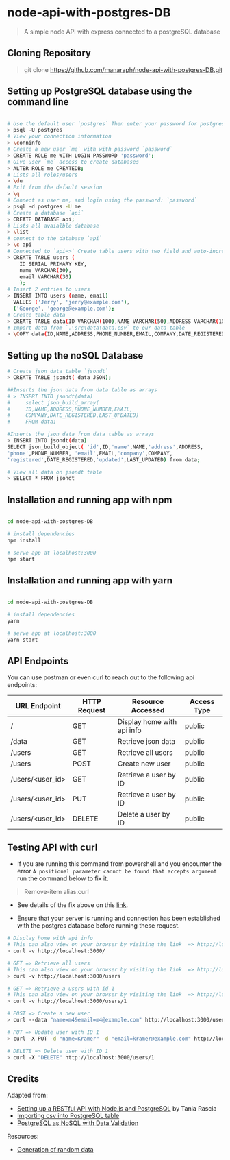 # node-api-with-postgres-DB
> A simple node API with express connected to a postgreSQL database

## Cloning Repository
> git clone https://github.com/manaraph/node-api-with-postgres-DB.git

## Setting up PostgreSQL database using the command line
``` bash

# Use the default user `postgres` Then enter your password for postgres
> psql -U postgres                                  
# View your connection information
> \conninfo                                         
# Create a new user `me` with with password `password`
> CREATE ROLE me WITH LOGIN PASSWORD 'password';    
# Give user `me` access to create databases
> ALTER ROLE me CREATEDB;                           
# Lists all roles/users
> \du                                               
# Exit from the default session
> \q                                                
# Connect as user me, and login using the password: `password`
> psql -d postgres -U me                            
# Create a database `api`
> CREATE DATABASE api;                              
# Lists all avaialble database
> \list                                             
# connect to the database `api`
> \c api                                            
# Connected to `api=>` Create table users with two field and auto-incrementing primary id
> CREATE TABLE users (           
    ID SERIAL PRIMARY KEY,
    name VARCHAR(30),
    email VARCHAR(30)
    );                                              
# Insert 2 entries to users
> INSERT INTO users (name, email)
  VALUES ('Jerry', 'jerry@example.com'), 
  ('George', 'george@example.com');                 
# Create table data 
> CREATE TABLE data(ID VARCHAR(100),NAME VARCHAR(50),ADDRESS VARCHAR(100),PHONE_NUMBER VARCHAR(100),EMAIL VARCHAR(100),COMPANY VARCHAR(100),DATE_REGISTERED VARCHAR(50),LAST_UPDATED VARCHAR(50))
# Import data from `.\src\data\data.csv` to our data table
> \COPY data(ID,NAME,ADDRESS,PHONE_NUMBER,EMAIL,COMPANY,DATE_REGISTERED,LAST_UPDATED) from '.\src\data\data.csv' delimiter ',' csv header;
```
## Setting up the noSQL Database
``` bash
# Create json data table `jsondt`
> CREATE TABLE jsondt( data JSON);

##Inserts the json data from data table as arrays
# > INSERT INTO jsondt(data) 
#     select json_build_array(
#     ID,NAME,ADDRESS,PHONE_NUMBER,EMAIL,
#     COMPANY,DATE_REGISTERED,LAST_UPDATED) 
#     FROM data;                                

#Inserts the json data from data table as arrays
> INSERT INTO jsondt(data) 
SELECT json_build_object( 'id',ID,'name',NAME,'address',ADDRESS,
'phone',PHONE_NUMBER, 'email',EMAIL,'company',COMPANY,
'registered',DATE_REGISTERED,'updated',LAST_UPDATED) from data;     

# View all data on jsondt table
> SELECT * FROM jsondt                                              
```

## Installation and running app with npm
``` bash

cd node-api-with-postgres-DB

# install dependencies
npm install 

# serve app at localhost:3000
npm start

```
## Installation and running app with yarn
``` bash

cd node-api-with-postgres-DB

# install dependencies
yarn 

# serve app at localhost:3000
yarn start

```
## API Endpoints
You can use postman or even curl to reach out to the following api endpoints:

URL Endpoint	|               HTTP Request   | Resource Accessed | Access Type|
----------------|-----------------|-------------|------------------
/   |      GET	| Display home with api info | public
/data   |      GET	| Retrieve json data | public
/users   |      GET	| Retrieve all users| public
/users	  |     POST	| Create new user | public
/users/<user_id>            |  	GET	    | Retrieve a user by ID | public
/users/<user_id>            |  	PUT	    | Retrieve a user by ID | public
/users/<user_id>            |  	DELETE	    | Delete a user by ID | public

## Testing API with curl
- If you are running this command from powershell and you encounter the error `A positional parameter cannot be found that accepts argument` run the command below to fix it. 
> Remove-item alias:curl

- See details of the fix above on this [link](https://stackoverflow.com/questions/25044010/running-curl-on-64-bit-windows).

- Ensure that your server is running and connection has been established with the postgres database before running these request.

``` bash
# Display home with api info 
# This can also view on your browser by visiting the link  => http://localhost:3000/
> curl -v http://localhost:3000/

# GET => Retrieve all users
# This can also view on your browser by visiting the link  => http://localhost:3000/users
> curl -v http://localhost:3000/users

# GET => Retrieve a users with id 1
# This can also view on your browser by visiting the link  => http://localhost:3000/users/1
> curl -v http://localhost:3000/users/1

# POST => Create a new user
> curl --data "name=m4&email=m4@example.com" http://localhost:3000/users

# PUT => Update user with ID 1
> curl -X PUT -d "name=Kramer" -d "email=kramer@example.com" http://localhost:3000/users/1

# DELETE => Delete user with ID 1
> curl -X "DELETE" http://localhost:3000/users/1

```

## Credits 
Adapted from:
- [Setting up a RESTful API with Node.js and PostgreSQL](https://blog.logrocket.com/setting-up-a-restful-api-with-node-js-and-postgresql-d96d6fc892d8) by Tania Rascia
- [Importing csv into PostgreSQL table](http://www.postgresqltutorial.com/import-csv-file-into-posgresql-table/) 
- [PostgreSQL as NoSQL with Data Validation](https://www.endpoint.com/blog/2013/06/03/postgresql-as-nosql-with-data-validation)

Resources: 
- [Generation of random data](https://www.generatedata.com/)